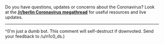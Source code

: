 Do you have questions, updates or concerns about the Coronavirus? Look at the **[/r/berlin Coronavirus megathread](https://www.reddit.com/r/berlin/comments/fhdgku/should_we_keep_all_coronavirus_posts_in_the/)** for useful resources and live updates.

----

^(I'm just a dumb bot. This comment will self-destruct if downvoted. Send your feedback to /u/n1c0_ds.)